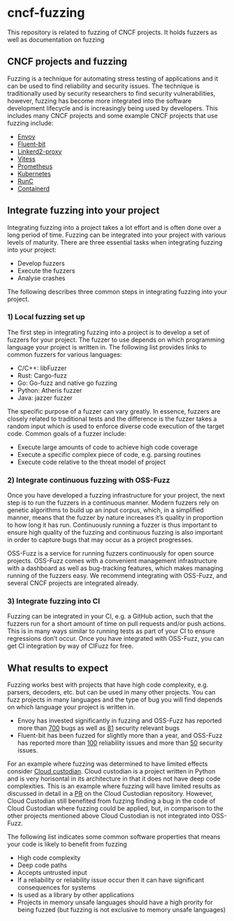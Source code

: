 # cncf-fuzzing
This repository is related to fuzzing of CNCF projects. It holds fuzzers as well as documentation on fuzzing

## CNCF projects and fuzzing
Fuzzing is a technique for automating stress testing of applications
and it can be used to find reliability and security issues. The technique
is traditionally used by security researchers to find security vulnerabilities, however,
fuzzing has become more integrated into the software development lifecycle
and is increasingly being used by developers. This includes many CNCF projects and
some example CNCF projects that use fuzzing include:
- [Envoy](https://github.com/envoyproxy/envoy/tree/main/test/fuzz)
- [Fluent-bit](https://github.com/fluent/fluent-bit/tree/master/tests/internal/fuzzers)
- [Linkerd2-proxy](https://github.com/linkerd/linkerd2-proxy/blob/main/docs/FUZZING.md)
- [Vitess](https://github.com/vitessio/vitess/blob/main/doc/VIT-02-report-fuzzing-audit.pdf)
- [Prometheus](https://github.com/prometheus/prometheus/blob/4c56a193c518ae6f56008b0a4c850a9c3f1477c6/promql/fuzz.go)
- [Kubernetes](https://github.com/kubernetes/kubernetes/tree/master/test/fuzz)
- [RunC](https://github.com/opencontainers/runc/tree/master/tests/fuzzing)
- [Containerd](https://github.com/containerd/containerd/tree/main/contrib/fuzz)

## Integrate fuzzing into your project
Integrating fuzzing into a project takes a lot effort and is often done 
over a long period of time. Fuzzing can be integrated into your project 
with various levels of maturity. There are three essential tasks when integrating fuzzing into your project:
- Develop fuzzers
- Execute the fuzzers
- Analyse crashes

The following describes three common steps in integrating fuzzing into your project.

### 1) Local fuzzing set up
The first step in integrating fuzzing into a project is to develop a set of fuzzers for your project. The fuzzer to use depends on which programming language your project is written in. The following list provides links to common fuzzers for various languages:
- C/C++: libFuzzer
- Rust: Cargo-fuzz
- Go: Go-fuzz and native go fuzzing
- Python: Atheris fuzzer
- Java: jazzer fuzzer

The specific purpose of a fuzzer can vary greatly. In essence, fuzzers are closely related to traditional tests and the difference is the fuzzer takes a random input which is used to enforce diverse code execution of the target code. Common goals of a fuzzer include:

- Execute large amounts of code to achieve high code coverage
- Execute a specific complex piece of code, e.g. parsing routines
- Execute code relative to the threat model of project

### 2) Integrate continuous fuzzing with OSS-Fuzz
Once you have developed a fuzzing infrastructure for your project, the next step is to run the fuzzers in a continuous manner. Modern fuzzers rely on genetic algorithms to build up an input corpus, which, in a simplified manner, means that the fuzzer by nature increases it’s quality in proportion to how long it has run. Continuously running a fuzzer is thus important to ensure high quality of the fuzzing and continuous fuzzing is also important in order to capture bugs that may occur as a project progresses.

OSS-Fuzz is a service for running fuzzers continuously for open source projects. OSS-Fuzz comes with a convenient management infrastructure with a dashboard as well as bug-tracking features, which makes managing running of the fuzzers easy. We recommend integrating with OSS-Fuzz, and several CNCF projects are integrated already.

### 3) Integrate fuzzing into CI
Fuzzing can be integrated in your CI, e.g. a GitHub action, such that the fuzzers run for a short amount of time on pull requests and/or push actions. This is in many ways similar to running tests as part of your CI to ensure regressions don’t occur. Once you have integrated with OSS-Fuzz, you can get CI integration by way of CIFuzz for free.

## What results to expect
Fuzzing works best with projects that have high code complexity, e.g. parsers, decoders, etc. but can be used in many other projects. You can fuzz projects in many languages and the type of bug you will find depends on which language your project is written in.

- Envoy has invested significantly in fuzzing and OSS-Fuzz has reported more than [700](https://bugs.chromium.org/p/oss-fuzz/issues/list?q=proj%3Denvoy%20Type%3DBug&can=1) bugs as well as [81](https://bugs.chromium.org/p/oss-fuzz/issues/list?q=proj%3Denvoy%20Type%3DBug-Security&can=1) security relevant bugs
- Fluent-bit has been fuzzed for slightly more than a year, and OSS-Fuzz has reported more than [100](https://bugs.chromium.org/p/oss-fuzz/issues/list?q=proj%3Dfluent-bit%20Type%3DBug&can=1) reliability issues and more than [50](https://bugs.chromium.org/p/oss-fuzz/issues/list?q=proj%3Dfluent-bit%20Type%3DBug-Security&can=1) security issues.

For an example where fuzzing was determined to have limited effects consider [Cloud custodian](https://github.com/cloud-custodian/cloud-custodian). Cloud custodian is a project written in Python and is very horisontal in its architecture in that it does not have deep code complexities. This is an example where fuzzing will have limited results as discussed in detail in a [PR](https://github.com/cloud-custodian/cloud-custodian/pull/6832) on the Cloud Custodian repository. However, Cloud Custodian still benefited from fuzzing finding a bug in the code of Cloud Custodian where fuzzing could be applied, but, in comparison to the other projects mentioned above Cloud Custodian is not integrated into OSS-Fuzz.

The following list indicates some common software properties that means your code is likely to benefit from fuzzing
- High code complexity
- Deep code paths
- Accepts untrusted input
- If a reliability or reliability issue occur then it can have significant consequences for systems
- Is used as a library by other applications
- Projects in memory unsafe languages should have a high prority for being fuzzed (but fuzzing is not exclusive to memory unsafe languages)
